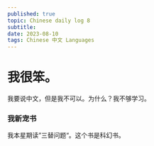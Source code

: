 ```yaml
---
published: true
topic: Chinese daily log 8
subtitle: 
date: 2023-08-10
tags: Chinese 中文 Languages
---
```


# 我很笨。

我要说中文，但是我不可以。为什么？我不够学习。


### 我新宠书

我本星期读”三替问题“。这个书是科幻书。
